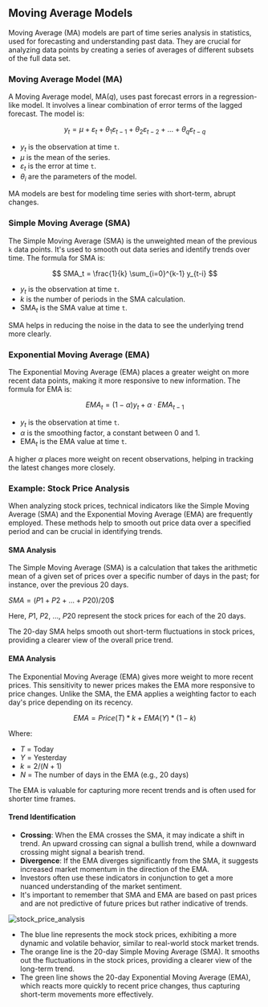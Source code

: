 ## Moving Average Models

Moving Average (MA) models are part of time series analysis in statistics, used for forecasting and understanding past data. They are crucial for analyzing data points by creating a series of averages of different subsets of the full data set.

### Moving Average Model (MA)

A Moving Average model, MA($q$), uses past forecast errors in a regression-like model. It involves a linear combination of error terms of the lagged forecast. The model is:

$$
y_t = \mu + \varepsilon_t + \theta_1 \varepsilon_{t-1} + \theta_2 \varepsilon_{t-2} + \dots + \theta_q \varepsilon_{t-q}
$$

- $y_t$ is the observation at time `t`.
- $\mu$ is the mean of the series.
- $\varepsilon_t$ is the error at time `t`.
- $\theta_i$ are the parameters of the model.

MA models are best for modeling time series with short-term, abrupt changes.

### Simple Moving Average (SMA)

The Simple Moving Average (SMA) is the unweighted mean of the previous `k` data points. It's used to smooth out data series and identify trends over time. The formula for SMA is:

$$
SMA_t = \frac{1}{k} \sum_{i=0}^{k-1} y_{t-i}
$$

- $y_t$ is the observation at time `t`.
- $k$ is the number of periods in the SMA calculation.
- $\text{SMA}_t$ is the SMA value at time `t`.

SMA helps in reducing the noise in the data to see the underlying trend more clearly.

### Exponential Moving Average (EMA)

The Exponential Moving Average (EMA) places a greater weight on more recent data points, making it more responsive to new information. The formula for EMA is:

$$
EMA_{t} = (1 - \alpha) y_t + \alpha \cdot {EMA}_{t-1}
$$

- $y_t$ is the observation at time `t`.
- $\alpha$ is the smoothing factor, a constant between 0 and 1.
- $\text{EMA}_t$ is the EMA value at time `t`.

A higher $\alpha$ places more weight on recent observations, helping in tracking the latest changes more closely.

### Example: Stock Price Analysis

When analyzing stock prices, technical indicators like the Simple Moving Average (SMA) and the Exponential Moving Average (EMA) are frequently employed. These methods help to smooth out price data over a specified period and can be crucial in identifying trends.

#### SMA Analysis
The Simple Moving Average (SMA) is a calculation that takes the arithmetic mean of a given set of prices over a specific number of days in the past; for instance, over the previous 20 days.

$SMA = (P1 + P2 + ... + P20) / 20$$

Here, $P1$, $P2$, ..., $P20$ represent the stock prices for each of the 20 days.

The 20-day SMA helps smooth out short-term fluctuations in stock prices, providing a clearer view of the overall price trend.

#### EMA Analysis
The Exponential Moving Average (EMA) gives more weight to more recent prices. This sensitivity to newer prices makes the EMA more responsive to price changes. Unlike the SMA, the EMA applies a weighting factor to each day's price depending on its recency.

$$EMA = Price(T) * k + EMA(Y) * (1 - k)$$

Where:

- $T$ = Today
- $Y$ = Yesterday
- $k = 2 / (N + 1)$
- $N$ = The number of days in the EMA (e.g., 20 days)
  
The EMA is valuable for capturing more recent trends and is often used for shorter time frames.

#### Trend Identification

- **Crossing**: When the EMA crosses the SMA, it may indicate a shift in trend. An upward crossing can signal a bullish trend, while a downward crossing might signal a bearish trend.
- **Divergence**: If the EMA diverges significantly from the SMA, it suggests increased market momentum in the direction of the EMA.
- Investors often use these indicators in conjunction to get a more nuanced understanding of the market sentiment.
- It's important to remember that SMA and EMA are based on past prices and are not predictive of future prices but rather indicative of trends.

![stock_price_analysis](https://github.com/djeada/Statistics-Notes/assets/37275728/69a7a991-b80c-406b-b0c9-129953f80e3f)

- The blue line represents the mock stock prices, exhibiting a more dynamic and volatile behavior, similar to real-world stock market trends.
- The orange line is the 20-day Simple Moving Average (SMA). It smooths out the fluctuations in the stock prices, providing a clearer view of the long-term trend.
- The green line shows the 20-day Exponential Moving Average (EMA), which reacts more quickly to recent price changes, thus capturing short-term movements more effectively.
